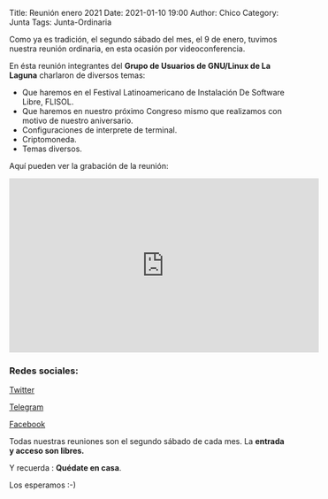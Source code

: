 Title: Reunión enero 2021
Date: 2021-01-10 19:00
Author: Chico
Category: Junta
Tags: Junta-Ordinaria

Como ya es tradición, el segundo sábado del mes, el 9 de enero, tuvimos nuestra reunión ordinaria, en esta ocasión por videoconferencia.

En ésta reunión integrantes del __Grupo de Usuarios de GNU/Linux de La Laguna__ charlaron de diversos temas:

* Que haremos en el Festival Latinoamericano de Instalación De Software Libre, FLISOL.
* Que haremos en nuestro próximo Congreso mismo que realizamos con motivo de nuestro aniversario.
* Configuraciones de interprete de terminal.
* Criptomoneda.
* Temas diversos.

Aquí pueden ver la grabación de la reunión:

<iframe width="560" height="315" src="https://www.youtube.com/embed/qmVMpMdxLr0" frameborder="0" allow="accelerometer; autoplay; clipboard-write; encrypted-media; gyroscope; picture-in-picture" allowfullscreen></iframe>

### Redes sociales:

[Twitter](https://twitter.com/gulagmexico)

[Telegram](https://t.me/joinchat/AhKXM0m4OTrdeN2x2yz1VQ)

[Facebook](https://www.facebook.com/groups/282427405174957/)

Todas nuestras reuniones son el segundo sábado de cada mes. La __entrada y acceso son libres.__

Y recuerda :  __Quédate en casa__.

Los esperamos :-)
